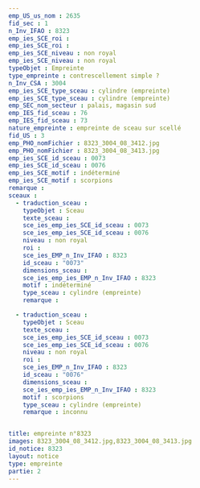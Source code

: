 ```yaml
---
emp_US_us_nom : 2635
fid_sec : 1
n_Inv_IFAO : 8323
emp_ies_SCE_roi : 
emp_ies_SCE_roi : 
emp_ies_SCE_niveau : non royal
emp_ies_SCE_niveau : non royal
typeObjet : Empreinte
type_empreinte : contrescellement simple ?
n_Inv_CSA : 3004
emp_ies_SCE_type_sceau : cylindre (empreinte)
emp_ies_SCE_type_sceau : cylindre (empreinte)
emp_SEC_nom_secteur : palais, magasin sud
emp_IES_fid_sceau : 76
emp_IES_fid_sceau : 73
nature_empreinte : empreinte de sceau sur scellé
fid_US : 3
emp_PHO_nomFichier : 8323_3004_08_3412.jpg
emp_PHO_nomFichier : 8323_3004_08_3413.jpg
emp_ies_SCE_id_sceau : 0073
emp_ies_SCE_id_sceau : 0076
emp_ies_SCE_motif : indéterminé
emp_ies_SCE_motif : scorpions
remarque : 
sceaux :
  - traduction_sceau : 
    typeObjet : Sceau
    texte_sceau : 
    sce_ies_emp_ies_SCE_id_sceau : 0073
    sce_ies_emp_ies_SCE_id_sceau : 0076
    niveau : non royal
    roi : 
    sce_ies_EMP_n_Inv_IFAO : 8323
    id_sceau : "0073"
    dimensions_sceau : 
    sce_ies_emp_ies_EMP_n_Inv_IFAO : 8323
    motif : indéterminé
    type_sceau : cylindre (empreinte)
    remarque : 

  - traduction_sceau : 
    typeObjet : Sceau
    texte_sceau : 
    sce_ies_emp_ies_SCE_id_sceau : 0073
    sce_ies_emp_ies_SCE_id_sceau : 0076
    niveau : non royal
    roi : 
    sce_ies_EMP_n_Inv_IFAO : 8323
    id_sceau : "0076"
    dimensions_sceau : 
    sce_ies_emp_ies_EMP_n_Inv_IFAO : 8323
    motif : scorpions
    type_sceau : cylindre (empreinte)
    remarque : inconnu


title: empreinte n°8323
images: 8323_3004_08_3412.jpg,8323_3004_08_3413.jpg
id_notice: 8323
layout: notice
type: empreinte
partie: 2
---
```

